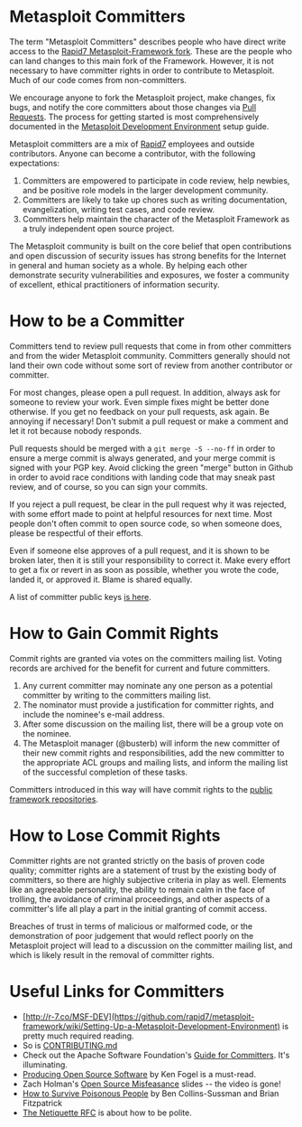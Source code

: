 # Metasploit Committers

The term "Metasploit Committers" describes people who have direct write access to the [Rapid7 Metasploit-Framework fork](https://github.com/rapid7/metasploit-framework). These are the people who can land changes to this main fork of the Framework. However, it is not necessary to have committer rights in order to contribute to Metasploit. Much of our code comes from non-committers.

We encourage anyone to fork the Metasploit project, make changes, fix bugs, and notify the core committers about those changes via [Pull Requests](http://github.com/rapid7/metasploit-framework/pulls). The process for getting started is most comprehensively documented in the [Metasploit Development Environment](https://github.com/rapid7/metasploit-framework/wiki/Metasploit-Development-Environment) setup guide.

Metasploit committers are a mix of [Rapid7](http://rapid7.com) employees and outside contributors. Anyone can become a contributor, with the following expectations:

1. Committers are empowered to participate in code review, help newbies, and be positive role models in the larger development community.
2. Committers are likely to take up chores such as writing documentation, evangelization, writing test cases, and code review.
3. Committers help maintain the character of the Metasploit Framework as a truly independent open source project.

The Metasploit community is built on the core belief that open contributions and open discussion of security issues has strong benefits for the Internet in general and human society as a whole. By helping each other demonstrate security vulnerabilities and exposures, we foster a community of excellent, ethical practitioners of information security.

# How to be a Committer

Committers tend to review pull requests that come in from other committers and from the wider Metasploit community. Committers generally should not land their own code without some sort of review from another contributor or committer.

For most changes, please open a pull request. In addition, always ask for someone to review your work. Even simple fixes might be better done otherwise. If you get no feedback on your pull requests, ask again. Be annoying if necessary! Don't submit a pull request or make a comment and let it rot because nobody responds.

Pull requests should be merged with a `git merge -S --no-ff` in order to ensure a merge commit is always generated, and your merge commit is signed with your PGP key. Avoid clicking the green "merge" button in Github in order to avoid race conditions with landing code that may sneak past review, and of course, so you can sign your commits.

If you reject a pull request, be clear in the pull request why it was rejected, with some effort made to point at helpful resources for next time. Most people don't often commit to open source code, so when someone does, please be respectful of their efforts.

Even if someone else approves of a pull request, and it is shown to be broken later, then it is still your responsibility to correct it. Make every effort to get a fix or revert in as soon as possible, whether you wrote the code, landed it, or approved it. Blame is shared equally.

A list of committer public keys [is here](https://github.com/rapid7/metasploit-framework/wiki/Committer-Keys).

# How to Gain Commit Rights

Commit rights are granted via votes on the committers mailing list. Voting records are archived for the benefit for current and future committers.

1. Any current committer may nominate any one person as a potential committer by writing to the committers mailing list.
2. The nominator must provide a justification for committer rights, and include the nominee's e-mail address.
2. After some discussion on the mailing list, there will be a group vote on the nominee.
2. The Metasploit manager (@busterb) will inform the new committer of their new commit rights and responsibilities, add the new committer to the appropriate ACL groups and mailing lists, and inform the mailing list of the successful completion of these tasks.

Committers introduced in this way will have commit rights to the [public framework repositories](https://github.com/orgs/rapid7/teams/framework-public-committers/repositories).

# How to Lose Commit Rights

Committer rights are not granted strictly on the basis of proven code quality; committer rights are a statement of trust by the existing body of committers, so there are highly subjective criteria in play as well. Elements like an agreeable personality, the ability to remain calm in the face of trolling, the avoidance of criminal proceedings, and other aspects of a committer's life all play a part in the initial granting of commit access.

Breaches of trust in terms of malicious or malformed code, or the demonstration of poor judgement that would reflect poorly on the Metasploit project will lead to a discussion on the committer mailing list, and which is likely result in the removal of committer rights.

# Useful Links for Committers

  * [http://r-7.co/MSF-DEV](https://github.com/rapid7/metasploit-framework/wiki/Setting-Up-a-Metasploit-Development-Environment) is pretty much required reading.
  * So is [CONTRIBUTING.md](https://github.com/rapid7/metasploit-framework/blob/master/CONTRIBUTING.md)
  * Check out the Apache Software Foundation's [Guide for Committers](https://www.apache.org/dev/committers). It's illuminating.
  * [Producing Open Source Software](http://www.producingoss.com/gl/) by Ken Fogel is a must-read.
  * Zach Holman's [Open Source Misfeasance](https://speakerdeck.com/holman/open-source-misfeasance) slides -- the video is gone!
  * [How to Survive Poisonous People](https://www.youtube.com/watch?v=Q52kFL8zVoM) by Ben Collins-Sussman and Brian Fitzpatrick
  * [The Netiquette RFC](http://www.faqs.org/rfcs/rfc1855.html) is about how to be polite.
